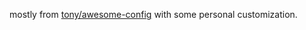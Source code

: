 
mostly from [tony/awesome-config](https://github.com/tony/awesome-config) with some personal customization.
